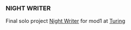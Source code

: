 ### NIGHT WRITER

Final solo project [Night Writer](https://backend.turing.edu/module1/projects/night_writer/) for mod1 at [Turing](turing.edu)
